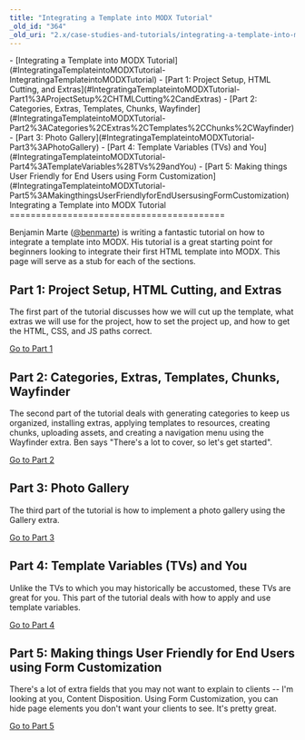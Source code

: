 ```yaml
---
title: "Integrating a Template into MODX Tutorial"
_old_id: "364"
_old_uri: "2.x/case-studies-and-tutorials/integrating-a-template-into-modx-tutorial"
---
```


<div>- [Integrating a Template into MODX Tutorial](#IntegratingaTemplateintoMODXTutorial-IntegratingaTemplateintoMODXTutorial)
  - [Part 1: Project Setup, HTML Cutting, and Extras](#IntegratingaTemplateintoMODXTutorial-Part1%3AProjectSetup%2CHTMLCutting%2CandExtras)
  - [Part 2: Categories, Extras, Templates, Chunks, Wayfinder](#IntegratingaTemplateintoMODXTutorial-Part2%3ACategories%2CExtras%2CTemplates%2CChunks%2CWayfinder)
  - [Part 3: Photo Gallery](#IntegratingaTemplateintoMODXTutorial-Part3%3APhotoGallery)
  - [Part 4: Template Variables (TVs) and You](#IntegratingaTemplateintoMODXTutorial-Part4%3ATemplateVariables%28TVs%29andYou)
  - [Part 5: Making things User Friendly for End Users using Form Customization](#IntegratingaTemplateintoMODXTutorial-Part5%3AMakingthingsUserFriendlyforEndUsersusingFormCustomization)

</div>Integrating a Template into MODX Tutorial
=========================================

Benjamin Marte ([@benmarte](http://twitter.com/benmarte)) is writing a fantastic tutorial on how to integrate a template into MODX. His tutorial is a great starting point for beginners looking to integrate their first HTML template into MODX. This page will serve as a stub for each of the sections.

Part 1: Project Setup, HTML Cutting, and Extras
-----------------------------------------------

The first part of the tutorial discusses how we will cut up the template, what extras we will use for the project, how to set the project up, and how to get the HTML, CSS, and JS paths correct.

[Go to Part 1](http://www.modxtricks.com/blog/2012/06/06/integrating-a-template-into-modx-part-1/?ref=modxrtfm)

Part 2: Categories, Extras, Templates, Chunks, Wayfinder
--------------------------------------------------------

The second part of the tutorial deals with generating categories to keep us organized, installing extras, applying templates to resources, creating chunks, uploading assets, and creating a navigation menu using the Wayfinder extra. Ben says "There's a lot to cover, so let's get started".

[Go to Part 2](http://www.modxtricks.com/blog/2012/06/09/integrating-a-template-into-modx-part-2/?ref=modxrtfm)

Part 3: Photo Gallery
---------------------

The third part of the tutorial is how to implement a photo gallery using the Gallery extra.

[Go to Part 3](http://www.modxtricks.com/integrating-a-template-into-modx-part-3?ref=modxrtfm)

Part 4: Template Variables (TVs) and You
----------------------------------------

Unlike the TVs to which you may historically be accustomed, these TVs are great for you. This part of the tutorial deals with how to apply and use template variables.

[Go to Part 4](http://www.modxtricks.com/blog/2012/07/18/integrating-a-template-into-modx-part-4/?ref=modxrtfm)

Part 5: Making things User Friendly for End Users using Form Customization
--------------------------------------------------------------------------

There's a lot of extra fields that you may not want to explain to clients -- I'm looking at you, Content Disposition. Using Form Customization, you can hide page elements you don't want your clients to see. It's pretty great.

[Go to Part 5](http://www.modxtricks.com/blog/2012/08/27/integrating-a-template-into-modx-part-5/?ref=modxrtfm)